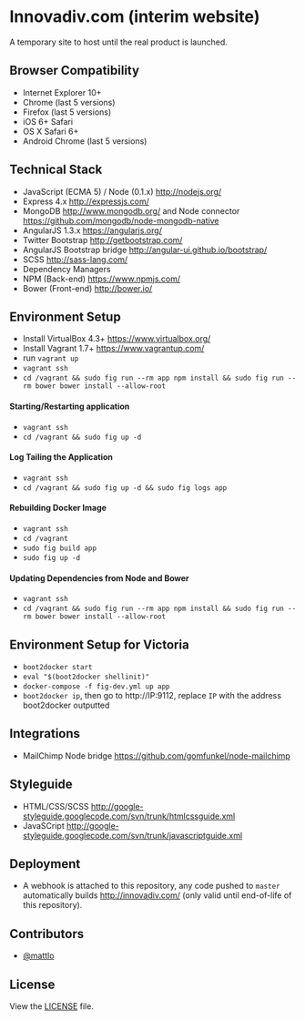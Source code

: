 # Innovadiv.com (interim website)
A temporary site to host until the real product is launched.

## Browser Compatibility
- Internet Explorer 10+
- Chrome (last 5 versions)
- Firefox (last 5 versions)
- iOS 6+ Safari 
- OS X Safari 6+
- Android Chrome (last 5 versions)

## Technical Stack
- JavaScript (ECMA 5) / Node (0.1.x) http://nodejs.org/
- Express 4.x http://expressjs.com/
- MongoDB http://www.mongodb.org/ and Node connector https://github.com/mongodb/node-mongodb-native
- AngularJS 1.3.x https://angularjs.org/
- Twitter Bootstrap http://getbootstrap.com/
- AngularJS Bootstrap bridge http://angular-ui.github.io/bootstrap/
- SCSS http://sass-lang.com/
- Dependency Managers
 - NPM (Back-end) https://www.npmjs.com/
 - Bower (Front-end) http://bower.io/

## Environment Setup
- Install VirtualBox 4.3+ https://www.virtualbox.org/
- Install Vagrant 1.7+ https://www.vagrantup.com/
- run `vagrant up`
- `vagrant ssh`
- `cd /vagrant && sudo fig run --rm app npm install && sudo fig run --rm bower bower install --allow-root`

#### Starting/Restarting application
- `vagrant ssh`
- `cd /vagrant && sudo fig up -d`

#### Log Tailing the Application
- `vagrant ssh`
- `cd /vagrant && sudo fig up -d && sudo fig logs app`

#### Rebuilding Docker Image
- `vagrant ssh`
- `cd /vagrant`
- `sudo fig build app`
- `sudo fig up -d`

#### Updating Dependencies from Node and Bower
- `vagrant ssh`
- `cd /vagrant && sudo fig run --rm app npm install && sudo fig run --rm bower bower install --allow-root`

## Environment Setup for Victoria
- `boot2docker start`
- `eval "$(boot2docker shellinit)"`
- `docker-compose -f fig-dev.yml up app`
- `boot2docker ip`, then go to http://IP:9112, replace `IP` with the address boot2docker outputted

## Integrations
- MailChimp Node bridge https://github.com/gomfunkel/node-mailchimp

## Styleguide
- HTML/CSS/SCSS http://google-styleguide.googlecode.com/svn/trunk/htmlcssguide.xml
- JavaSCript http://google-styleguide.googlecode.com/svn/trunk/javascriptguide.xml

## Deployment
- A webhook is attached to this repository, any code pushed to `master` automatically builds http://innovadiv.com/ (only valid until end-of-life of this repository).

## Contributors
- [@mattlo](https://twitter.com/Matt_Lo)

## License
View the [LICENSE](https://github.com/innovadiv/innovadiv-com-interim/blob/master/LICENSE) file.
